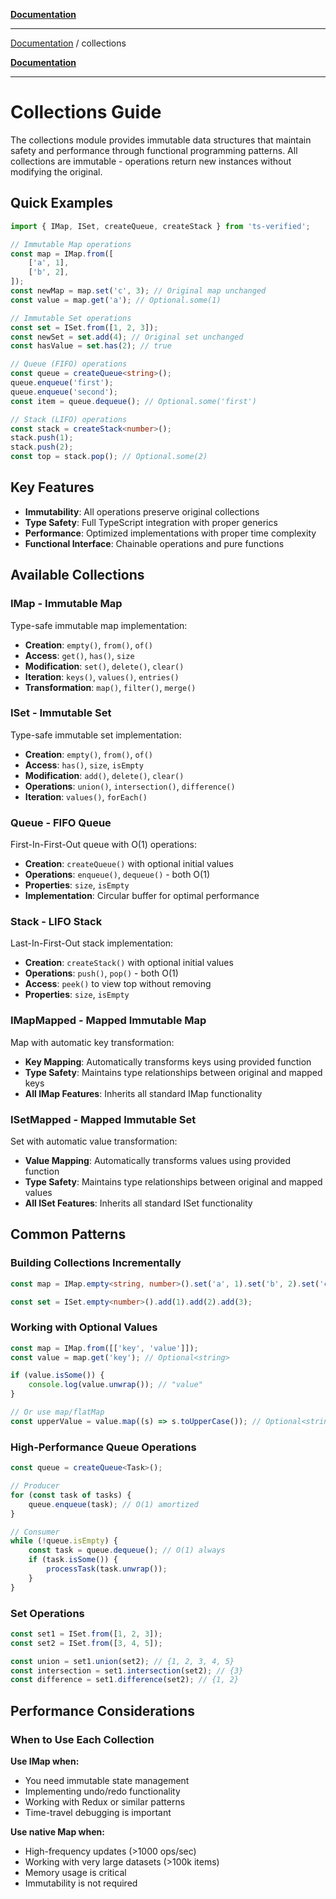 [**Documentation**](../README.md)

---

[Documentation](../README.md) / collections

[**Documentation**](README.md)

---

# Collections Guide

The collections module provides immutable data structures that maintain safety and performance through functional programming patterns. All collections are immutable - operations return new instances without modifying the original.

## Quick Examples

```typescript
import { IMap, ISet, createQueue, createStack } from 'ts-verified';

// Immutable Map operations
const map = IMap.from([
    ['a', 1],
    ['b', 2],
]);
const newMap = map.set('c', 3); // Original map unchanged
const value = map.get('a'); // Optional.some(1)

// Immutable Set operations
const set = ISet.from([1, 2, 3]);
const newSet = set.add(4); // Original set unchanged
const hasValue = set.has(2); // true

// Queue (FIFO) operations
const queue = createQueue<string>();
queue.enqueue('first');
queue.enqueue('second');
const item = queue.dequeue(); // Optional.some('first')

// Stack (LIFO) operations
const stack = createStack<number>();
stack.push(1);
stack.push(2);
const top = stack.pop(); // Optional.some(2)
```

## Key Features

- **Immutability**: All operations preserve original collections
- **Type Safety**: Full TypeScript integration with proper generics
- **Performance**: Optimized implementations with proper time complexity
- **Functional Interface**: Chainable operations and pure functions

## Available Collections

### IMap - Immutable Map

Type-safe immutable map implementation:

- **Creation**: `empty()`, `from()`, `of()`
- **Access**: `get()`, `has()`, `size`
- **Modification**: `set()`, `delete()`, `clear()`
- **Iteration**: `keys()`, `values()`, `entries()`
- **Transformation**: `map()`, `filter()`, `merge()`

### ISet - Immutable Set

Type-safe immutable set implementation:

- **Creation**: `empty()`, `from()`, `of()`
- **Access**: `has()`, `size`, `isEmpty`
- **Modification**: `add()`, `delete()`, `clear()`
- **Operations**: `union()`, `intersection()`, `difference()`
- **Iteration**: `values()`, `forEach()`

### Queue - FIFO Queue

First-In-First-Out queue with O(1) operations:

- **Creation**: `createQueue()` with optional initial values
- **Operations**: `enqueue()`, `dequeue()` - both O(1)
- **Properties**: `size`, `isEmpty`
- **Implementation**: Circular buffer for optimal performance

### Stack - LIFO Stack

Last-In-First-Out stack implementation:

- **Creation**: `createStack()` with optional initial values
- **Operations**: `push()`, `pop()` - both O(1)
- **Access**: `peek()` to view top without removing
- **Properties**: `size`, `isEmpty`

### IMapMapped - Mapped Immutable Map

Map with automatic key transformation:

- **Key Mapping**: Automatically transforms keys using provided function
- **Type Safety**: Maintains type relationships between original and mapped keys
- **All IMap Features**: Inherits all standard IMap functionality

### ISetMapped - Mapped Immutable Set

Set with automatic value transformation:

- **Value Mapping**: Automatically transforms values using provided function
- **Type Safety**: Maintains type relationships between original and mapped values
- **All ISet Features**: Inherits all standard ISet functionality

## Common Patterns

### Building Collections Incrementally

```typescript
const map = IMap.empty<string, number>().set('a', 1).set('b', 2).set('c', 3);

const set = ISet.empty<number>().add(1).add(2).add(3);
```

### Working with Optional Values

```typescript
const map = IMap.from([['key', 'value']]);
const value = map.get('key'); // Optional<string>

if (value.isSome()) {
    console.log(value.unwrap()); // "value"
}

// Or use map/flatMap
const upperValue = value.map((s) => s.toUpperCase()); // Optional<string>
```

### High-Performance Queue Operations

```typescript
const queue = createQueue<Task>();

// Producer
for (const task of tasks) {
    queue.enqueue(task); // O(1) amortized
}

// Consumer
while (!queue.isEmpty) {
    const task = queue.dequeue(); // O(1) always
    if (task.isSome()) {
        processTask(task.unwrap());
    }
}
```

### Set Operations

```typescript
const set1 = ISet.from([1, 2, 3]);
const set2 = ISet.from([3, 4, 5]);

const union = set1.union(set2); // {1, 2, 3, 4, 5}
const intersection = set1.intersection(set2); // {3}
const difference = set1.difference(set2); // {1, 2}
```

## Performance Considerations

### When to Use Each Collection

**Use IMap when:**

- You need immutable state management
- Implementing undo/redo functionality
- Working with Redux or similar patterns
- Time-travel debugging is important

**Use native Map when:**

- High-frequency updates (>1000 ops/sec)
- Working with very large datasets (>100k items)
- Memory usage is critical
- Immutability is not required
